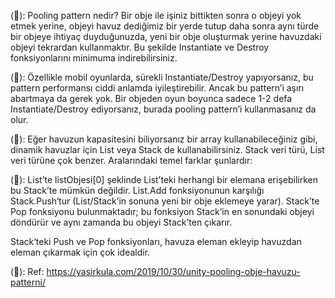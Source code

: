 



(&#x1F534;): Pooling pattern nedir? Bir obje ile işiniz bittikten sonra o objeyi yok etmek yerine, objeyi havuz dediğimiz bir yerde tutup daha sonra aynı türde bir objeye ihtiyaç duyduğunuzda, yeni bir obje oluşturmak yerine havuzdaki objeyi tekrardan kullanmaktır. 
Bu şekilde Instantiate ve Destroy fonksiyonlarını minimuma indirebilirsiniz. 


 (&#x1F53B;):
Özellikle mobil oyunlarda, sürekli Instantiate/Destroy yapıyorsanız, bu pattern performansı ciddi anlamda iyileştirebilir. 
Ancak bu pattern’i aşırı abartmaya da gerek yok. Bir objeden oyun boyunca sadece 1-2 defa Instantiate/Destroy ediyorsanız, burada pooling pattern’i kullanmasanız da olur.

(&#x1F539;):
Eğer havuzun kapasitesini biliyorsanız bir array kullanabileceğiniz gibi, dinamik havuzlar için List veya Stack de kullanabilirsiniz. Stack veri türü, List veri türüne çok benzer. Aralarındaki temel farklar şunlardır:

(&#x1F539;):
List’te listObjesi[0] şeklinde List’teki herhangi bir elemana erişebilirken bu Stack’te mümkün değildir.
List.Add fonksiyonunun karşılığı Stack.Push‘tur (List/Stack’in sonuna yeni bir obje eklemeye yarar).
Stack’te Pop fonksiyonu bulunmaktadır; bu fonksiyon Stack’in en sonundaki objeyi döndürür ve aynı zamanda bu objeyi Stack’ten çıkarır.

Stack‘teki Push ve Pop fonksiyonları, havuza eleman ekleyip havuzdan eleman çıkarmak için çok idealdir.


 (&#x1F4D8;):
Ref: https://yasirkula.com/2019/10/30/unity-pooling-obje-havuzu-patterni/
